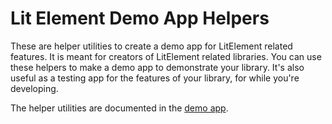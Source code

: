 # Lit Element Demo App Helpers

These are helper utilities to create a demo app for LitElement related
features. It is meant for creators of LitElement related libraries. You can use
these helpers to make a demo app to demonstrate your library. It's also useful
as a testing app for the features of your library, for while you're developing.

The helper utilities are documented in the
[demo app](https://gitaarik.github.io/lit-element-demo-app-helpers/demo-app/build/).
